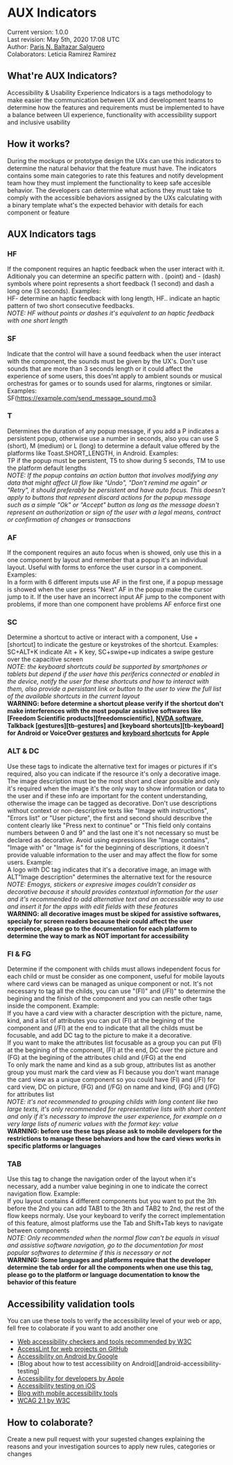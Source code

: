 # AUX Indicators
Current version: 1.0.0  
Last revision: May 5th, 2020 17:08 UTC  
Author: [Paris N. Baltazar Salguero][parisbs]  
Colaborators: Leticia Ramirez Ramirez

## What're AUX Indicators?
Accessibility & Usability Experience Indicators is a tags methodology to make easier the communication between UX and development teams to determine how the features and requirements must be implemented to have a balance between UI experience, functionality with accessibility support and inclusive usability

## How it works?
During the mockups or prototype design the UXs can use this indicators to determine the natural behavior that the feature must have. The indicators contains some main categories to rate this features and notify development team how they must implement the functionality to keep safe accesible behavior. The developers can determine what actions they must take to comply with the accessible behaviors assigned by the UXs calculating with a binary template what's the expected behavior with details for each component or feature

## AUX Indicators tags
### HF
If the component requires an haptic feedback when the user interact with it. Aditionaly you can determine an specific pattern with . (point) and - (dash) symbols where point represents a short feedback (1 second) and dash a long one (3 seconds). Examples:  
HF- determine an haptic feedback with long length, HF.. indicate an haptic pattern of two short consecutive feedbacks.  
*NOTE: HF without points or dashes it's equivalent to an haptic feedback with one short length*

### SF
Indicate that the control will have a sound feedback when the user interact with the component, the sounds must be given by the UX's. Don't use sounds that are more than 3 seconds length or it could affect the experience of some users, this does'nt apply to ambient sounds or musical orchestras for games or to sounds used for alarms, ringtones or similar. Examples:  
SF(https://example.com/send_message_sound.mp3

### T
Determines the duration of any popup message, if you add a P indicates a persistent popup, otherwise use a number in seconds, also you can use S (short), M (medium) or L (long) to determine a default value offered by the platforms like Toast.SHORT_LENGTH, in Android. Examples:  
TP if the popup must be persistent, T5 to show during 5 seconds, TM to use the platform default lengths  
*NOTE: If the popup contains an action button that involves modifying any data that might affect UI flow like "Undo", "Don't remind me again" or "Retry", it should preferably be persistent and have auto focus. This doesn't apply to buttons that represent discard actions for the popup message such as a simple "Ok" or "Accept" button as long as the message doesn't represent an authorization or sign of the user with a legal means, contract or confirmation of changes or transactions*

### AF
If the component requires an auto focus when is showed, only use this in a one component by layout and remenber that a popup it's an individual layout. Useful with forms to enforce the user cursor in a component. Examples:  
In a form with 6 different imputs use AF in the first one, if a popup message is showed when the user press "Next" AF in the popup make the cursor jump to it. If the user have an incorrect input AF jump to the component with problems, if more than one component have problems AF  enforce first one

### SC
Determine a shortcut to active or interact with a component, Use +[shortcut] to indicate the gesture or keystrokes of the shortcut. Examples:  
SC+ALT+K indicate Alt + K key, SC+swipe+up indicates a swipe gesture over the capacitive screen  
*NOTE: the keyboard shortcuts could be supported by smartphones or tablets but depend if the user have this periferics connected or enabled in the device, notify the user for these shortcuts and how to interact with them, also provide a persistant link or button to the user to view the full list of the available shortcuts in the current layout*  
**WARNING: before determine a shortcut please verify if the shortcut don't  make interferences with the most popular assistive softwares like [Freedom Scientific products][freedomscientific], [NVDA software][nvda], Talkback [gestures][tb-gestures] and [keyboard shortcuts][tb-keyboard] for Android or VoiceOver [gestures][vo-gestures] and [keyboard shortcuts][vo-keyboard] for Apple**

### ALT & DC
Use these tags to indicate the alternative text for images or pictures if it's required, also you can indicate if the resource it's only a decorative image. The image description must be the most short and clear possible and only it's required when the image it's the only way to show information or data to the user and if these info are important for the content understanding, otherwise the image can be tagged as decorative. Don't use descriptions without context or non-descriptive texts like "Image with instructions", "Errors list" or "User picture", the first and second should describve the content clearly like "Press next to continue" or "This field only contains numbers between 0 and 9" and the last one it's not necessary so must be declared as decorative. Avoid using expressions like "Image contains", "Image with" or "Image is" for the beginning of descriptions, it doesn't provide valuable information to the user and may affect the flow for some users. Example:  
A logo with DC tag indicates that it's a decorative image, an image with ALT"Image description" determines the alternative text for the resource  
*NOTE: Emogys, stickers or expresive images couldn't consider as decorative because it should provides contextual information for the user and it's recommended to add alternative text and an accessible way to use and insert it for the apps with edit fields with these features*  
**WARNING: all decorative images must be skiped for assistive softwares, specialy for screen readers because their could affect the user experience, please go to the documentation for each platform to determine the way to mark as NOT important for accessibility**

### FI & FG
Determine if the component with childs must allows independent focus for each child or must be consider as one component, useful for mobile layouts where card views can be managed as unique component or not. It's not necessary to tag all the childs, you can use "(FI)" and (/FI)" to determine the begining and the finish of the component and you can nestle other tags inside the component. Example:  
If you have a card view with a character description with the picture, name, kind, and a list of attributes you can put (FI) at the begining of the component and (/FI) at the end to indicate that all the childs must be focusable, and add DC tag to the picture to make it a decorative.  
If you want to make the attributes list focusable as a group you can put (FI) at the begining of the component, (FI) at the end, DC over the picture and (FG) at the begining of the attributes child and (/FG) at the end  
To only mark the name and kind as a sub group, attributes list as another group you must mark the card view as FI because you don't want manage the card view as a unique component so you could have (FI) and (/FI) for card view, DC on picture, (FG) and (/FG) on name and kind, (FG) and (/FG) for attributes list  
*NOTE: it's not recommended to grouping childs with long content like two large texts, it's only recommended for representative lists with short content and only if it's necessary to improve the user experience, for example on a very large lists of numeric values with the format key: value*  
**WARNING: before use these tags please ask to mobile developers for the restrictions to manage these behaviors and how the card views works in specific platforms or languages**

### TAB
Use this tag to change the navigation order of the layout when it's necessary, add a number value begining in one to indicate the correct navigation flow. Example:  
If you layout contains 4 different components but you want to put the 3th before the 2nd you can add TAB1 to the 3th and TAB2 to 2nd, the rest of the flow keeps normaly. Use your keyboard to verify the correct implementation of this feature, almost platforms use the Tab and Shift+Tab keys to navigate between components  
*NOTE: Only recommended when the normal flow can't be equals in visual and assistive software navigation, go to the documentation for most popular softwares to determine if this is necessary or not*  
**WARNING: Some languages and platforms require that the developer determine the tab order for all the components when one use this tag, please go to the platform or language documentation to know the behavior of this feature**

## Accessibility validation tools
You can use these tools to verify the accessibility level of your web or app, fell free to colaborate if you want to add another one

* [Web accessibility checkers and tools recommended by W3C][w3c-web-tools]
* [AccessLint for web projects on GitHub][accesslint]
* [Accessibility on Android by Google][android-accessibility]
* [Blog about how to test accessibility on Android[[android-accessibility-testing]
* [Accessibility for developers by Apple][apple-accessibility]
* [Accessibility testing on iOS][ios-accessibility-testing]
* [Blog with mobile accessibility tools][mobile-tools]
* [WCAG 2.1 by W3C][wcag-21]

## How to colaborate?
Create a new pull request with your sugested changes explaining the reasons and your investigation sources to apply new rules, categories or changes

[freedonscientific]: https://www.freedomscientific.com
[nvda]: https://www.nvaccess.org/files/nvda/documentation/userGuide.html
[talkback-gestures]: https://support.google.com/accessibility/android/answer/6151827?hl=en
[talkback-keyboard]: https://support.google.com/accessibility/android/answer/6110948?hl=en
[vo-gestures]: https://www.apple.com/voiceover/info/guide/_1137.html
[vo-keyboard]: https://www.apple.com/voiceover/info/guide/_1131.html
[w3c-web-tools]: https://www.w3.org/WAI/ER/tools/
[accesslint]: https://accesslint.com/
[android-accessibility]: https://developer.android.com/guide/topics/ui/accessibility/testing
[android-accessibility testing]: https://thoughtbot.com/blog/accessibility-testing-on-android
[apple-accessibility]: https://developer.apple.com/accessibility/
[ios-accessibility-testing]: https://developer.apple.com/library/archive/technotes/TestingAccessibilityOfiOSApps/TestingtheAccessibilityofiOSApps/TestingtheAccessibilityofiOSApps.html
[mobile-tools]: https://www.digitala11y.com/free-mobile-accessibility-testing-tools/
[wcag-21]: https://www.w3.org/TR/WCAG21/

[parisbs]: https://github.com/parisbs
